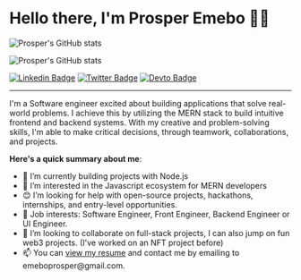 # Hello there, I'm Prosper Emebo 👋🏾

![Prosper's GitHub stats](https://github-readme-stats.vercel.app/api?username=prosperemebo&show_icons=true&theme=radical)

 <img align="center" src="https://github-readme-stats.vercel.app/api/top-langs/?username=prosperemebo&langs_count=8&layout=compact&hide_border=true" alt="Prosper's GitHub stats" />

<br>

[![Linkedin Badge](https://img.shields.io/badge/-PROSPEREMEBO-blue?style=for-the-badge&logo=Linkedin&logoColor=white&link=https://www.linkedin.com/in/prosper-emebo-139623243/)](https://www.linkedin.com/in/prosper-emebo-139623243/) [![Twitter Badge](https://img.shields.io/badge/-@prosperemebo-1ca0f1?style=for-the-badge&logo=twitter&logoColor=white&link=https://twitter.com/prosperemebo)](https://twitter.com/prosperemebo)
[![Devto Badge](https://img.shields.io/badge/dev.to-0a0a0a?style=for-the-badge&logo=devdotto&logoColor=white)](https://dev.to/prosperemebo)

---

I'm a Software engineer excited about building applications that solve real-world problems. I achieve this by utilizing the MERN stack to build intuitive frontend and backend systems. With my creative and problem-solving skills, I'm able to make critical decisions, through teamwork, collaborations, and projects.

**Here's a quick summary about me**:

- 🌱 I’m currently building projects with Node.js
- 👀 I’m interested in the Javascript ecosystem for MERN developers
- 😊 I’m looking for help with open-source projects, hackathons, internships, and entry-level opportunities.
- 💼 Job interests: Software Engineer, Front Engineer, Backend Engineer or UI Engineer.
- 💞️ I’m looking to collaborate on full-stack projects, I can also jump on fun web3 projects. (I've worked on an NFT project before)
- 📫 You can [view my resume]([https://drive.google.com/file/d/13_BAFIioIEXir3EtZVlJRjbewzlq-ZU0/view?usp=sharing](https://drive.google.com/file/d/1r7XOAlVcaIAqf1T1Ca3Uxu4V438acKTd/view?usp=sharing)) and contact me by emailing to emeboprosper@gmail.com.
